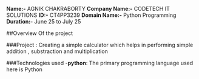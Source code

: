 **Name:-** AGNIK CHAKRABORTY
**Company Name:-** CODETECH IT SOLUTIONS
**ID:-** CT4PP3239
**Domain Name:-** Python Programming
**Duration:-** June 25 to July 25


##Overview Of the project

###Project : Creating a simple calculator which helps in performing simple addition , substraction and multiplication

###Technologies used
-**python**: The primary programming language used here is Python
